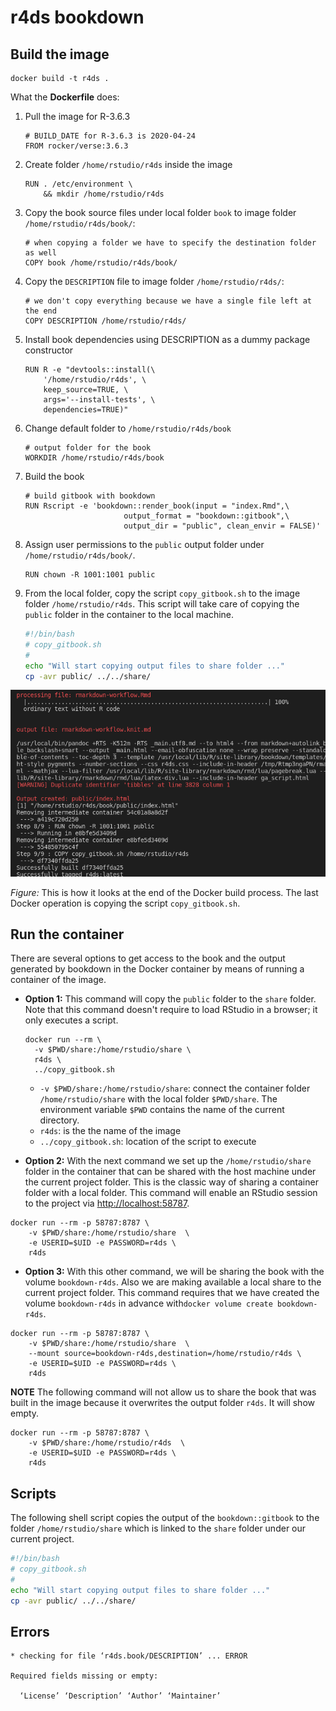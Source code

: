 # r4ds bookdown

## Build the image

```
docker build -t r4ds .
```

What the **Dockerfile** does:

1.  Pull the image for R-3.6.3

    ```
    # BUILD_DATE for R-3.6.3 is 2020-04-24
    FROM rocker/verse:3.6.3
    ```

2.  Create folder `/home/rstudio/r4ds` inside the image

    ```
    RUN . /etc/environment \
        && mkdir /home/rstudio/r4ds
    ```

3.  Copy the book source files under local folder `book` to image folder `/home/rstudio/r4ds/book/`:

    ```
    # when copying a folder we have to specify the destination folder as well
    COPY book /home/rstudio/r4ds/book/
    ```

4.  Copy the `DESCRIPTION` file to image folder `/home/rstudio/r4ds/`:

    ```
    # we don't copy everything because we have a single file left at the end
    COPY DESCRIPTION /home/rstudio/r4ds/
    ```

5.  Install book dependencies using DESCRIPTION as a dummy package constructor

    ```
    RUN R -e "devtools::install(\
        '/home/rstudio/r4ds', \
        keep_source=TRUE, \
        args='--install-tests', \
        dependencies=TRUE)"
    ```

6.  Change default folder to `/home/rstudio/r4ds/book`

    ```
    # output folder for the book
    WORKDIR /home/rstudio/r4ds/book
    ```

7.  Build the book

    ```
    # build gitbook with bookdown
    RUN Rscript -e 'bookdown::render_book(input = "index.Rmd",\
                          output_format = "bookdown::gitbook",\
                          output_dir = "public", clean_envir = FALSE)'
    ```

8.  Assign user permissions to the `public` output folder under `/home/rstudio/r4ds/book/`.

    ```
    RUN chown -R 1001:1001 public
    ```

9.  From the local folder, copy the script `copy_gitbook.sh` to the image folder `/home/rstudio/r4ds`. This script will take care of copying the `public` folder in the container to the local machine.

    ```bash
    #!/bin/bash
    # copy_gitbook.sh
    #
    echo "Will start copying output files to share folder ..."
    cp -avr public/ ../../share/
    ```



<img src="assets/README/image-20201011114547457.png" alt="image-20201011114547457" style="zoom:80%;" />

*Figure:* This is how it looks at the end of the Docker build process. The last Docker operation is copying the script `copy_gitbook.sh`.



## Run the container

There are several options to get access to the book and the output generated by bookdown in the Docker container by means of running a container of the image.

* **Option 1:** This command will copy the `public` folder to the `share` folder. Note that this command doesn't require to load RStudio in a browser; it only executes a script.
  
  ```
  docker run --rm \
  	-v $PWD/share:/home/rstudio/share \
  	r4ds \
  	../copy_gitbook.sh
  ```
  
  -   `-v $PWD/share:/home/rstudio/share`: connect the container folder `/home/rstudio/share` with the local folder `$PWD/share`. The environment variable `$PWD` contains the name of the current directory.
  -   `r4ds`: is the the name of the image
  -   `../copy_gitbook.sh`: location of the script to execute


* **Option 2:** With the next command we set up the `/home/rstudio/share` folder in the container that can be shared with the host machine under the current project folder. This is the classic way of sharing a container folder with a local folder. This command will enable an RStudio session to the project via [http://localhost:58787](http://localhost:58787).

```
docker run --rm -p 58787:8787 \
    -v $PWD/share:/home/rstudio/share  \
    -e USERID=$UID -e PASSWORD=r4ds \
    r4ds
```

* **Option 3:** With this other command, we will be sharing the book with the volume `bookdown-r4ds`. Also we are making available a local share to the current project folder. This command requires that we have created the volume `bookdown-r4ds` in advance with`docker volume create bookdown-r4ds`.
```
docker run --rm -p 58787:8787 \
    -v $PWD/share:/home/rstudio/share  \
    --mount source=bookdown-r4ds,destination=/home/rstudio/r4ds \
    -e USERID=$UID -e PASSWORD=r4ds \
    r4ds
```

**NOTE**
The following command will not allow us to share the book that was built in the image because it overwrites the output folder `r4ds`. It will show empty.

```
docker run --rm -p 58787:8787 \
    -v $PWD/share:/home/rstudio/r4ds  \
    -e USERID=$UID -e PASSWORD=r4ds \
    r4ds
```



## Scripts

The following shell script copies the output of the `bookdown::gitbook` to the folder `/home/rstudio/share` which is linked to the `share` folder under our current project.

```bash
#!/bin/bash
# copy_gitbook.sh
#
echo "Will start copying output files to share folder ..."
cp -avr public/ ../../share/
```

## Errors

```
* checking for file ‘r4ds.book/DESCRIPTION’ ... ERROR

Required fields missing or empty:

  ‘License’ ‘Description’ ‘Author’ ‘Maintainer’
```  
